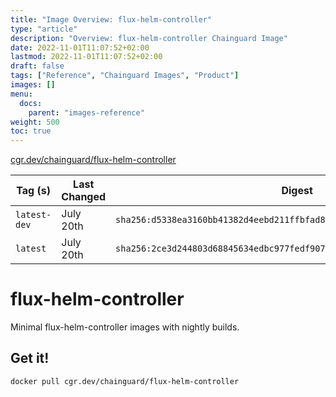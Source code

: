 ```yaml
---
title: "Image Overview: flux-helm-controller"
type: "article"
description: "Overview: flux-helm-controller Chainguard Image"
date: 2022-11-01T11:07:52+02:00
lastmod: 2022-11-01T11:07:52+02:00
draft: false
tags: ["Reference", "Chainguard Images", "Product"]
images: []
menu:
  docs:
    parent: "images-reference"
weight: 500
toc: true
---
```


[cgr.dev/chainguard/flux-helm-controller](https://github.com/chainguard-images/images/tree/main/images/flux-helm-controller)

| Tag (s)       | Last Changed | Digest                                                                    |
|---------------|--------------|---------------------------------------------------------------------------|
|  `latest-dev` | July 20th    | `sha256:d5338ea3160bb41382d4eebd211ffbfad8175e27df8b6affd2bb39d718900135` |
|  `latest`     | July 20th    | `sha256:2ce3d244803d68845634edbc977fedf907e1c94a70b0951deed2465eed0409e6` |

# flux-helm-controller

Minimal flux-helm-controller images with nightly builds.

## Get it!

```shell
docker pull cgr.dev/chainguard/flux-helm-controller
```
